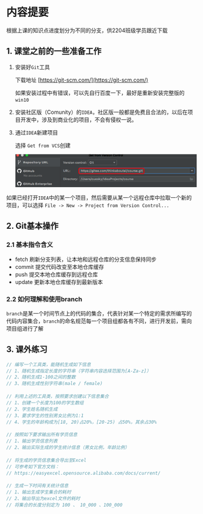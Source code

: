 # 内容提要
根据上课的知识点进度划分为不同的分支，供2204班级学员跟近下载

## 1. 课堂之前的一些准备工作

1. 安装好`Git`工具

   下载地址 [https://git-scm.com/](https://git-scm.com/)

   如果安装过程中有错误，可以先自行百度一下，最好是重新安装完整版的`win10`

2. 安装社区版（Comunity）的`IDEA`，社区版一般都是免费且合法的，以后在项目开发中，涉及到商业化的项目，不会有侵权一说。

3. 通过`IDEA`新建项目

   选择 `Get from VCS`创建

   ![image-20220711151116591](images/image-20220711151116591.png)

如果已经打开`IDEA`中的某一个项目，然后需要从某一个远程仓库中拉取一个新的项目，可以选择 `File -> New -> Project from Version Control...`

## 2. Git基本操作

### 2.1 基本指令含义

- fetch 刷新分支列表，让本地和远程仓库的分支信息保持同步
- commit 提交代码改变至本地仓库缓存
- push 提交本地仓库缓存到远程仓库
- update 更新本地仓库缓存到最新版本

### 2.2 如何理解和使用branch

`branch`是某一个时间节点上的代码的集合，代表针对某一个特定的需求所编写的代码内容集合，`branch`的命名规范每一个项目组都各有不同，进行开发前，需向项目组进行了解

## 3. 课外练习

```java
// 编写一个工具类，能随机生成如下信息
// 1、随机生成指定长度的字符串（字符串内容选择范围为[A-Za-z]）
// 2、随机生成1-100之间的整数
// 3、随机生成性别字符串(male / female)

// 利用上述的工具类，按照要求创建以下信息集合
// 1、创建一个长度为100的学生数组
// 2、学生姓名随机生成
// 3、要求学生的性别男女比例为1:1
// 4、学生的年龄构成为[18, 20)占20%，[20-25) 占50%，其余占30%

// 按照如下要求输出所有学员信息
// 1、输出学员信息列表
// 2、输出实际生成的学生统计信息（男女比例，年龄比例）

// 将生成的学员信息集合导出至Excel
// 可参考如下官方文档：
// https://easyexcel.opensource.alibaba.com/docs/current/

// 生成一下时间有关统计信息
// 1、输出生成学生集合的耗时
// 2、输出导出为excel文件的耗时
// 将集合的长度分别定为 100 、 10_000 、100_000 
```


